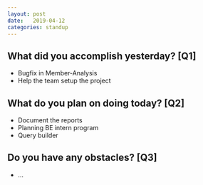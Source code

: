```yaml
---
layout:	post
date:	2019-04-12
categories:	standup
---
```

## What did you accomplish yesterday? [Q1]

- Bugfix in Member-Analysis
- Help the team setup the project

## What do you plan on doing today? [Q2]

- Document the reports
- Planning BE intern program
- Query builder

## Do you have any obstacles? [Q3]

- ...
